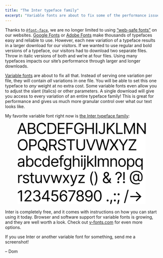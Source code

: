 ```yaml
---
title: "The Inter typeface family"
excerpt: "Variable fonts are about to fix some of the performance issues caused by adding many custom fonts to our sites."
---
```

Thanks to [`@font-face`](https://developer.mozilla.org/en-US/docs/Web/CSS/@font-face), we are no longer limited to using [“web-safe fonts”](https://en.wikipedia.org/wiki/Web_typography#Web-safe_fonts) on our websites. [Google Fonts](https://fonts.google.com) or [Adobe Fonts](https://fonts.adobe.com) make thousands of typefaces easy and reliable to use. However, each new variation of a typeface results in a larger download for our visitors. If we wanted to use regular and bold versions of a typeface, our visitors had to download two separate files. Throw in italic versions of both and we’re at four files. Using many typefaces impacts our site’s performance through larger and longer downloads.

[Variable fonts](https://medium.com/@clagnut/get-started-with-variable-fonts-c055fd73ecd7) are about to fix all that. Instead of serving one variation per file, they will contain _all_ variations in one file. You will be able to set this one typeface to _any_ weight at no extra cost. Some variable fonts even allow you to adjust the slant (italics) or other parameters. A single download will give you access to every variation of an entire typeface family! This is great for performance and gives us much more granular control over what our text looks like.

My favorite variable font right now is [the Inter typeface family](https://rsms.me/inter/):

<figure>
  <img src="/assets/newsletters/the-inter-typeface-family/sample.png" alt="A sample of the Inter typeface containing uppercase- and lowercase letters, numbers, and some special characters">
</figure>

Inter is completely free, and it comes with instructions on how you can start using it today. Browser and software support for variable fonts is growing, and they are well worth a look. Check out [v-fonts.com](https://v-fonts.com) for even more options.

If you use Inter or another variable font for something, send me a screenshot!

– Dom
